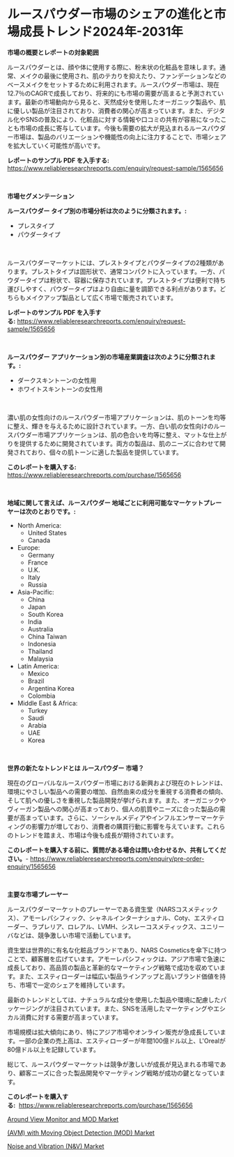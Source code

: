 <p><h1>ルースパウダー市場のシェアの進化と市場成長トレンド2024年-2031年</h1></p><p><strong>市場の概要とレポートの対象範囲</strong></p>
<p><p>ルースパウダーとは、顔や体に使用する際に、粉末状の化粧品を意味します。通常、メイクの最後に使用され、肌のテカりを抑えたり、ファンデーションなどのベースメイクをセットするために利用されます。ルースパウダー市場は、現在12.7％のCAGRで成長しており、将来的にも市場の需要が高まると予測されています。最新の市場動向から見ると、天然成分を使用したオーガニック製品や、肌に優しい製品が注目されており、消費者の関心が高まっています。また、デジタル化やSNSの普及により、化粧品に対する情報や口コミの共有が容易になったことも市場の成長に寄与しています。今後も需要の拡大が見込まれるルースパウダー市場は、製品のバリエーションや機能性の向上に注力することで、市場シェアを拡大していく可能性が高いです。</p></p>
<p><strong>レポートのサンプル PDF を入手する:</strong> <a href="https://www.reliableresearchreports.com/enquiry/request-sample/1565656">https://www.reliableresearchreports.com/enquiry/request-sample/1565656</a></p>
<p>&nbsp;</p>
<p><strong>市場セグメンテーション</strong></p>
<p><strong>ルースパウダー タイプ別の市場分析は次のように分類されます。:</strong></p>
<p><ul><li>プレスタイプ</li><li>パウダータイプ</li></ul></p>
<p>&nbsp;</p>
<p><p>ルースパウダーマーケットには、プレストタイプとパウダータイプの2種類があります。プレストタイプは固形状で、通常コンパクトに入っています。一方、パウダータイプは粉状で、容器に保存されています。プレストタイプは便利で持ち運びしやすく、パウダータイプはより自由に量を調節できる利点があります。どちらもメイクアップ製品として広く市場で販売されています。</p></p>
<p><strong>レポートのサンプル PDF を入手する:</strong>&nbsp;<a href="https://www.reliableresearchreports.com/enquiry/request-sample/1565656">https://www.reliableresearchreports.com/enquiry/request-sample/1565656</a></p>
<p>&nbsp;</p>
<p><strong> ルースパウダー アプリケーション別の市場産業調査は次のように分類されます。:</strong></p>
<p><ul><li>ダークスキントーンの女性用</li><li>ホワイトスキントーンの女性用</li></ul></p>
<p>&nbsp;</p>
<p><p>濃い肌の女性向けのルースパウダー市場アプリケーションは、肌のトーンを均等に整え、輝きを与えるために設計されています。一方、白い肌の女性向けのルースパウダー市場アプリケーションは、肌の色合いを均等に整え、マットな仕上がりを提供するために開発されています。両方の製品は、肌のニーズに合わせて開発されており、個々の肌トーンに適した製品を提供しています。</p></p>
<p><strong>このレポートを購入する:</strong>&nbsp; <a href="https://www.reliableresearchreports.com/purchase/1565656">https://www.reliableresearchreports.com/purchase/1565656</a></p>
<p>&nbsp;</p>
<p><strong>地域に関して言えば、ルースパウダー 地域ごとに利用可能なマーケットプレーヤーは次のとおりです。:</strong></p>
<p><ul>
    <li>
        North America:
        <ul>
            <li>United States</li>
            <li>Canada</li>
        </ul>
    </li>
    <li>
        Europe:
        <ul>
            <li>Germany</li>
            <li>France</li>
            <li>U.K.</li>
            <li>Italy</li>
            <li>Russia</li>
        </ul>
    </li>
    <li>
        Asia-Pacific:
        <ul>
            <li>China</li>
            <li>Japan</li>
            <li>South Korea</li>
            <li>India</li>
            <li>Australia</li>
            <li>China Taiwan</li>
            <li>Indonesia</li>
            <li>Thailand</li>
            <li>Malaysia</li>
        </ul>
    </li>
    <li>
        Latin America:
        <ul>
            <li>Mexico</li>
            <li>Brazil</li>
            <li>Argentina Korea</li>
            <li>Colombia</li>
        </ul>
    </li>
    <li>
        Middle East & Africa:
        <ul>
            <li>Turkey</li>
            <li>Saudi</li>
            <li>Arabia</li>
            <li>UAE</li>
            <li>Korea</li>
        </ul>
    </li>
    </ul></p>
<p>&nbsp;</p>
<p><strong>世界の新たなトレンドとは ルースパウダー 市場？</strong></p>
<p><p>現在のグローバルなルースパウダー市場における新興および現在のトレンドは、環境にやさしい製品への需要の増加、自然由来の成分を重視する消費者の傾向、そして肌への優しさを重視した製品開発が挙げられます。また、オーガニックやヴィーガン製品への関心が高まっており、個人の肌質やニーズに合った製品の需要が高まっています。さらに、ソーシャルメディアやインフルエンサーマーケティングの影響力が増しており、消費者の購買行動に影響を与えています。これらのトレンドを踏まえ、市場は今後も成長が期待されています。</p></p>
<p><strong>このレポートを購入する前に、質問がある場合は問い合わせるか、共有してください。</strong>- <a href="https://www.reliableresearchreports.com/enquiry/pre-order-enquiry/1565656">https://www.reliableresearchreports.com/enquiry/pre-order-enquiry/1565656</a></p>
<p>&nbsp;</p>
<p><strong>主要な市場プレーヤー</strong></p>
<p><p>ルースパウダーマーケットのプレーヤーである資生堂（NARSコスメティックス）、アモーレパシフィック、シャネルインターナショナル、Coty、エスティローダー、ラプレリア、ロレアル、LVMH、シスレーコスメティックス、ユニリーバなどは、競争激しい市場で活動しています。</p><p>資生堂は世界的に有名な化粧品ブランドであり、NARS Cosmeticsを傘下に持つことで、顧客層を広げています。アモーレパシフィックは、アジア市場で急速に成長しており、高品質の製品と革新的なマーケティング戦略で成功を収めています。また、エスティローダーは幅広い製品ラインアップと高いブランド価値を持ち、市場で一定のシェアを維持しています。</p><p>最新のトレンドとしては、ナチュラルな成分を使用した製品や環境に配慮したパッケージングが注目されています。また、SNSを活用したマーケティングやエシカル消費に対する需要が高まっています。</p><p>市場規模は拡大傾向にあり、特にアジア市場やオンライン販売が急成長しています。一部の企業の売上高は、エスティローダーが年間100億ドル以上、L'Orealが80億ドル以上を記録しています。</p><p>総じて、ルースパウダーマーケットは競争が激しいが成長が見込まれる市場であり、顧客ニーズに合った製品開発やマーケティング戦略が成功の鍵となっています。</p></p>
<p><strong>このレポートを購入する:</strong>&nbsp;&nbsp;<a href="https://www.reliableresearchreports.com/purchase/1565656">https://www.reliableresearchreports.com/purchase/1565656</a></p>
<p><p><a href="https://funky-papaya-cf4.notion.site/Around-View-Monitor-and-MOD-Market-Share-Market-New-Trends-Analysis-Report-By-Type-By-Application-a69ed86a30e647d1bf808ca8f5e0b5bf">Around View Monitor and MOD Market</a></p><p><a href="https://confirmed-shield-e13.notion.site/AVM-with-Moving-Object-Detection-MOD-Market-Research-Report-Unlocks-Analysis-on-the-Market-Financ-26fcd0d250b641ff9e9ece89667cbe2a">(AVM) with Moving Object Detection (MOD) Market</a></p><p><a href="https://sore-arch-6db.notion.site/Noise-and-Vibration-N-V-Market-Furnish-Information-about-Market-Size-Market-Share-Market-Dynamic-57e926be33c1404eba2a5d57cfb5345a">Noise and Vibration (N&V) Market</a></p></p>